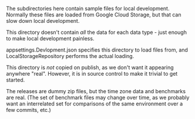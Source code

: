 The subdirectories here contain sample files for local development.
Normally these files are loaded from Google Cloud Storage, but that
can slow down local development.

This directory doesn't contain *all* the data for each data type -
just enough to make local development painless.

appsettings.Devlopment.json specifies this directory to load files
from, and LocalStorageRepository performs the actual loading.

This directory is *not* copied on publish, as we don't want it
appearing anywhere "real". However, it is in source control to make
it trivial to get started.

The releases are dummy zip files, but the time zone data and
benchmarks are real. (The set of benchmark files may change over
time, as we probably want an interrelated set for comparisons of the
same environment over a few commits, etc.)
